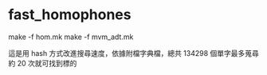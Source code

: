 # fast_homophones
make -f hom.mk
make -f mvm_adt.mk

這是用 hash 方式改進搜尋速度，依據附檔字典檔，總共 134298 個單字最多蒐尋約 20 次就可找到標的
